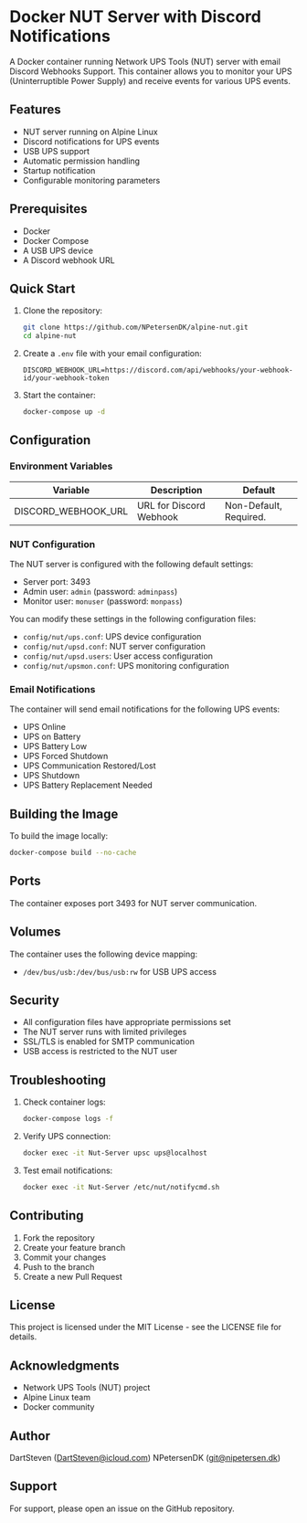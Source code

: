 
# Docker NUT Server with Discord Notifications

A Docker container running Network UPS Tools (NUT) server with email Discord Webhooks Support. This container allows you to monitor your UPS (Uninterruptible Power Supply) and receive events for various UPS events.

## Features
- NUT server running on Alpine Linux
- Discord notifications for UPS events
- USB UPS support
- Automatic permission handling
- Startup notification
- Configurable monitoring parameters

## Prerequisites
- Docker
- Docker Compose
- A USB UPS device
- A Discord webhook URL

## Quick Start

1. Clone the repository:
    ```bash
    git clone https://github.com/NPetersenDK/alpine-nut.git
    cd alpine-nut
    ```

2. Create a `.env` file with your email configuration:
    ```env
    DISCORD_WEBHOOK_URL=https://discord.com/api/webhooks/your-webhook-id/your-webhook-token
    ```

3. Start the container:
    ```bash
    docker-compose up -d
    ```

## Configuration

### Environment Variables

| Variable     | Description                             | Default                  |
|--------------|-----------------------------------------|--------------------------|
| DISCORD_WEBHOOK_URL  | URL for Discord Webhook | Non-Default, Required.   |

### NUT Configuration

The NUT server is configured with the following default settings:
- Server port: 3493
- Admin user: `admin` (password: `adminpass`)
- Monitor user: `monuser` (password: `monpass`)

You can modify these settings in the following configuration files:
- `config/nut/ups.conf`: UPS device configuration
- `config/nut/upsd.conf`: NUT server configuration
- `config/nut/upsd.users`: User access configuration
- `config/nut/upsmon.conf`: UPS monitoring configuration

### Email Notifications

The container will send email notifications for the following UPS events:
- UPS Online
- UPS on Battery
- UPS Battery Low
- UPS Forced Shutdown
- UPS Communication Restored/Lost
- UPS Shutdown
- UPS Battery Replacement Needed

## Building the Image

To build the image locally:
```bash
docker-compose build --no-cache
```

## Ports

The container exposes port 3493 for NUT server communication.

## Volumes

The container uses the following device mapping:
- `/dev/bus/usb:/dev/bus/usb:rw` for USB UPS access

## Security

- All configuration files have appropriate permissions set
- The NUT server runs with limited privileges
- SSL/TLS is enabled for SMTP communication
- USB access is restricted to the NUT user

## Troubleshooting

1. Check container logs:
    ```bash
    docker-compose logs -f
    ```

2. Verify UPS connection:
    ```bash
    docker exec -it Nut-Server upsc ups@localhost
    ```

3. Test email notifications:
    ```bash
    docker exec -it Nut-Server /etc/nut/notifycmd.sh
    ```

## Contributing

1. Fork the repository
2. Create your feature branch
3. Commit your changes
4. Push to the branch
5. Create a new Pull Request

## License

This project is licensed under the MIT License - see the LICENSE file for details.

## Acknowledgments

- Network UPS Tools (NUT) project
- Alpine Linux team
- Docker community

## Author

DartSteven (DartSteven@icloud.com)
NPetersenDK (git@nipetersen.dk)

## Support

For support, please open an issue on the GitHub repository.

